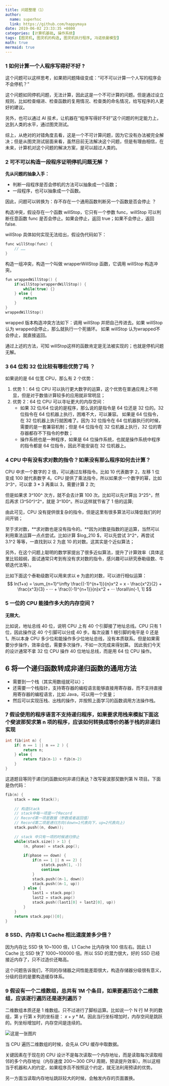 ```yaml
---
title: 问题整理（1）
author:
  name: superhsc
  link: https://github.com/happymaya
date: 2019-06-02 23:33:35 +0800
categories: [计算机基础, 操作系统]
tags: [图灵机, 图灵机的构造, 图灵机执行程序, 冯诺依曼模型]
math: true
mermaid: true
---
```


### 1 如何计算一个人程序写得好不好 ?

这个问题可以这样思考，如果把问题降级变成：“可不可以计算一个人写的程序会不会停机？”

这个问题如同停机问题，无法计算，因此这是一个不可计算的问题。但是通过设立规则，比如检查缩进、检查函数的复用情况、检查类的命名情况，给写程序的人更好的建议。

另外，也可以通过 AI 技术，让机器在“程序写得好不好”这个问题的判定能力上，达到人类的水平，通过图灵测试。

综上，从绝对的对错角度去看，这是一个不可计算问题，因为它没有办法被完全解决；但是从图灵测试层面来看，虽然目前无法解决这个问题，但是有理由相信，在未来，计算机对这个问题的解决方案，是可以超过人类的。



### 2 可不可以构造一段程序证明停机问题无解 ？

**先从问题的抽象入手：**

- 判断一段程序是否会停机的方法可以抽象成一个函数；
- 一段程序，也可以抽象成一个函数。

因此，问题可以转换为：存不存在一个通用函数判断另一个函数是否会停止 ？

构造冲突，假设存在一个函数 willStop，它只有一个参数 func，willStop 可以判断任意函数 func 是否会停止。如果会停止，返回 true；如果不会停止，返回 false.

willStop 具体如何实现无法给出，假设伪代码如下：

```c++
func willStop(func) {
    // ……
}
```

构造一组冲突，构造一个叫做 wrapperWillStop 函数，它调用 willStop 构造冲突。

```c++
fun wrappedWillStop() {
    if(willStop(wrapperdWillStop)) {
        while(true) {}
    } else {
        return
    }
}
wrappedWillStop()
```

wrapped 版本构造冲突方法如下：调用 willStop 并把自己传进去。如果 willStop认为 wrapped会停止，那么就执行一个死循环。 如果 willStop 认为wrapped不会停止，就直接返回。

通过上述的方法，可知 willStop这样的函数肯定是无法被实现的；也就是停机问题无解。





### 3 64 位和 32 位比较有哪些优势了吗 ？

如果说的是 64 位宽 CPU，那么有 2 个优势：

1. 优势 1：64 位 CPU 可以执行更大数字的运算，这个优势在普通应用上不明显，但是对于数值计算较多的应用就非常明显；
2. 优势 2：64 位 CPU 可以寻址更大的内存空间：
   - 如果 32 位/64 位说的是程序，那么说的是指令是 64 位还是 32 位的。32 位指令在 64 位机器上执行，困难不大，可以兼容。 如果是 64 位指令，在 32 位机器上执行就困难了。因为 32 位指令在 64 位机器执行的时候，需要的是一套兼容机制；但是 64 位指令在 32 位机器上执行，32 位的寄存器都存不下指令的参数；
   - 操作系统也是一种程序，如果是 64 位操作系统，也就是操作系统中程序的指令都是 64 位指令，因此不能安装在 32 位机器上。



### 4 CPU 中有没有求对数的指令？如果没有那么程序如何去计算？

CPU 中求一个数字的 2 倍，可以通过左移指令。比如 10 代表数字 2，左移 1 位变成 100 就代表数字 4。CPU 提供了乘法指令，所以如果求一个数字的幂，比如 3^3^，可以拿 $3 * 3$ 再乘以 3，需要计算 2 次;

但是如果求 3^100^ 次方，就不会去计算 100 次。比如可以先计算出 3^25^，然后再求 (3^50^)^2^，就是 3^100^。所以这样就节省了 1 倍的运算;

由此可见，CPU 没有提供很复杂的指令，但是这里有很多算法可以降低我们的时间开销；

至于求对数，**求对数也是没有指令的。**因为对数是指数的逆运算，当然可以利用乘法运算一点点尝试。比如计算 $log_210 $，可以先尝试 3^2^，再尝试 3.1^2 等等，一直找到以 2 为底 10 的对数。这其实是个近似算法；

另外，在这个问题上聪明的数学家提出了很多近似算法，提升了计算效率（具体这里比较超纲，面试通常只考到有没有求对数的指令，感兴趣可以研究泰勒级数、牛顿迭代法等）。

比如下面这个泰勒级数可以用来求以 e 为底的对数，可以进行相似运算：
$$
ln(1+x) = \sum_{n=1}^\infty \frac{(-1)^{n+1}}{n}x^2 = x - \frac{x^2}{2} + \frac{x^3}{3} - ··· + \frac{(-1)^{n+1}}{n}x^2 + ···    \forall\in(-1, 1]
$$

### 5 一位的 CPU 能操作多大的内存空间？

**无限大**。

比如说，地址总线 40 位，说明 CPU 上有 40 个引脚接了地址总线。CPU 只有 1 位，因此操作这 40 个引脚可以分成 40 步。每次设置 1 根引脚的电平是 0 还是 1。所以本身 CPU 多少位和能操作多少位地址总线，没有本质联系。但是如果需要分步操作，效率会低，需要多次操作，不如一次完成来得划算。 因此我们今天的设计通常不拿 32 位 CPU 操作 40 位地址总线，而是用 64 位 CPU 操作。



## 6 将一个递归函数转成非递归函数的通用方法

- 需要到一个栈（其实用数组就可以）；
- 还需要一个栈指针，支持寄存器的编程语言能够直接用寄存器，而不支持直接用寄存器的编程语言，比如 Java，可以用一个变量；
- 然后可以实现压栈、出栈的操作，并按照上面学习的函数调用方法操作栈。

### 7 假设使用的程序语言不支持递归程序，如果要求用栈来模拟下面这个斐波那契求第 n 项的程序，应该如何转换成等价的基于栈的非递归实现

```c++
int fib(int n) {
    if( n == 1 || n == 2 ) {
        return n;
    } else {
        return fib(n-1) + fib(n-2)
    }
}
```

这道题目等同于递归的函数如何非递归表达？改写斐波那契数列第 N 项目。下面是伪代码：

```c++
fib(n) {
    stack = new Stack();
    
    // 构造Stack
    // stack中每一项是一个Record
    // Record第一项是数据（参数或者返回值）
    // Record第二项是递归方向(down=1代表向下，up=2代表向上)
    stack.push((n, down));
    
    // stack 中只有一项的时候递归停止
    while(stack.size() > 1) {
        (n, phase) = stack.pop();
        
        if(phase == down) {
            if(n == 1 || n == 2) {
                statck.push(1, -))
                continue
            }
            stack.push((n-1, down))
            stack.push((n-1, up))
        } else {
            last1 = stack.pop()
            last2 = stack.pop()
            stack.push((last1[0] + last2[0], up))
        }
    }
    return stack.pop()[0];
}
```



### 8 SSD、内存和 L1 Cache 相比速度差多少倍？

因为内存比 SSD 快 10~1000 倍，L1 Cache 比内存快 100 倍左右。因此 L1 Cache 比 SSD 快了 1000~100000 倍。所以 SSD 的潜力很大，好的 SSD 已经接近内存了，只不过造价还略高。

这个问题告诉我们，不同的存储器之间性能差距很大，构造存储器分级很有意义，分级的目的是要构造缓存体系。



### 9 假设有一个二维数组，总共有 1M 个条目，如果要遍历这个二维数组，应该逐行遍历还是逐列遍历？

二维数组本质还是 1 维数组。只不过进行了脚标运算。比如说一个 N 行 M 列的数组，第 y 行第 x 列的坐标是： $x + y * M$。因此当行坐标增加时，内存空间是跳跃的。列坐标增加时，内存空间是连续的。

![这是一张图片](https://images.happymaya.cn/assert/os/thinking-0501.png)

当 CPU 遍历二维数组的时候，会先从 CPU 缓存中取数据。

关键因素在于现在的 CPU 设计不是每次读取一个内存地址，而是读取每次读取相邻的多个内存地址（内存速度 200～300 CPU 周期，预读提升效率）。所以这相当于机器和人的约定，如果程序员不按照这个约定，就无法利用预读的优势。

另一方面当读取内存地址跳跃较大的时候，会触发内存的页面置换。

